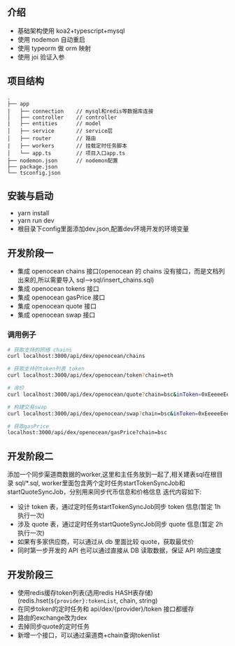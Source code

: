 ## 介绍

- 基础架构使用 koa2+typescript+mysql
- 使用 nodemon 自动重启
- 使用 typeorm 做 orm 映射
- 使用 joi 验证入参

## 项目结构

```
.
├── app
|   ├── connection    // mysql和redis等数据库连接
│   ├── controller    // controller
|   ├── entities      // model
│   ├── service       // service层
│   ├── router        // 路由
|   ├── workers       // 挂载定时任务脚本
│   └── app.ts        // 项目入口app.ts
├── nodemon.json      // nodemon配置
├── package.json
└── tsconfig.json
```
## 安装与启动
* yarn install
* yarn run dev  
* 根目录下config里面添加dev.json,配置dev环境开发的环境变量

## 开发阶段一

- 集成 openocean chains 接口(openocean 的 chains 没有接口，而是文档列出来的,所以需要导入 sql-->sql/insert_chains.sql)
- 集成 openocean tokens 接口
- 集成 openocean gasPrice 接口
- 集成 openocean quote 接口
- 集成 openocean swap 接口

### 调用例子

```bash
# 获取⽀持的⽹络 chains
curl localhost:3000/api/dex/openocean/chains
```

```bash
# 获取⽀持的token列表 token
curl localhost:3000/api/dex/openocean/token?chain=eth
```

```bash
# 询价 
curl localhost:3000/api/dex/openocean/quote?chain=bsc&inToken=0xEeeeeEeeeEeEeeEeEeEeeEEEeeeeEeeeeeeeEEeE&outToken=0x8ac76a51cc950d9822d68b83fe1ad97b32cd580d

```
```bash
# 构建交易swap
curl localhost:3000/api/dex/openocean/swap?chain=bsc&inToken=0xEeeeeEeeeEeEeeEeEeEeeEEEeeeeEeeeeeeeEEeE&outToken=0x8ac76a51cc950d9822d68b83fe1ad97b32cd580d

```

```bash
# 获取gasPrice
localhost:3000/api/dex/openocean/gasPrice?chain=bsc
```

## 开发阶段二

添加一个同步渠道商数据的worker,这里和主任务放到一起了,相关建表sql在根目录 sql/*.sql,
worker里面包含两个定时任务startTokenSyncJob和startQuoteSyncJob，分别用来同步代币信息和价格信息
迭代内容如下:
- 设计 token 表，通过定时任务startTokenSyncJob同步 token 信息(暂定 1h 执行一次)
- 涉及 quote 表，通过定时任务startQuoteSyncJob同步 quote 信息(暂定 2h 执行一次)
- 如果有多家供应商，可以通过从 db 里面比较 quote，获取最优价
- 同时第一步开发的 API 也可以通过直接从 DB 读取数据，保证 API 响应速度


## 开发阶段三
* 使用redis缓存token列表(选用redis HASH表存储)(redis.hset(`${provider}:tokenList`, chain, string)
* 在同步token的定时任务和 api/dex/{provider}/token 接口都缓存
* 路由的exchange改为dex
* 去掉同步quote的定时任务
* 新增一个接口，可以通过渠道商+chain查询tokenlist
